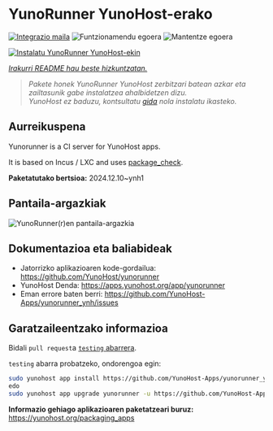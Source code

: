 <!--
Ohart ongi: README hau automatikoki sortu da <https://github.com/YunoHost/apps/tree/master/tools/readme_generator>ri esker
EZ editatu eskuz.
-->

# YunoRunner YunoHost-erako

[![Integrazio maila](https://apps.yunohost.org/badge/integration/yunorunner)](https://ci-apps.yunohost.org/ci/apps/yunorunner/)
![Funtzionamendu egoera](https://apps.yunohost.org/badge/state/yunorunner)
![Mantentze egoera](https://apps.yunohost.org/badge/maintained/yunorunner)

[![Instalatu YunoRunner YunoHost-ekin](https://install-app.yunohost.org/install-with-yunohost.svg)](https://install-app.yunohost.org/?app=yunorunner)

*[Irakurri README hau beste hizkuntzatan.](./ALL_README.md)*

> *Pakete honek YunoRunner YunoHost zerbitzari batean azkar eta zailtasunik gabe instalatzea ahalbidetzen dizu.*  
> *YunoHost ez baduzu, kontsultatu [gida](https://yunohost.org/install) nola instalatu ikasteko.*

## Aurreikuspena

Yunorunner is a CI server for YunoHost apps.

It is based on Incus / LXC and uses [package_check](https://github.com/YunoHost/package_check).


**Paketatutako bertsioa:** 2024.12.10~ynh1

## Pantaila-argazkiak

![YunoRunner(r)en pantaila-argazkia](./doc/screenshots/screenshot.png)

## Dokumentazioa eta baliabideak

- Jatorrizko aplikazioaren kode-gordailua: <https://github.com/YunoHost/yunorunner>
- YunoHost Denda: <https://apps.yunohost.org/app/yunorunner>
- Eman errore baten berri: <https://github.com/YunoHost-Apps/yunorunner_ynh/issues>

## Garatzaileentzako informazioa

Bidali `pull request`a [`testing` abarrera](https://github.com/YunoHost-Apps/yunorunner_ynh/tree/testing).

`testing` abarra probatzeko, ondorengoa egin:

```bash
sudo yunohost app install https://github.com/YunoHost-Apps/yunorunner_ynh/tree/testing --debug
edo
sudo yunohost app upgrade yunorunner -u https://github.com/YunoHost-Apps/yunorunner_ynh/tree/testing --debug
```

**Informazio gehiago aplikazioaren paketatzeari buruz:** <https://yunohost.org/packaging_apps>
